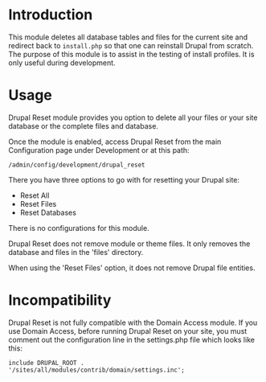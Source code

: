 # Introduction

This module deletes all database tables and files for the current site and
redirect back to `install.php` so that one can reinstall Drupal from scratch.
The purpose of this module is to assist in the testing of install profiles. It
is only useful during development.

# Usage

Drupal Reset module provides you option to delete all your files or your site
database or the complete files and database.

Once the module is enabled, access Drupal Reset from the main Configuration page
under Development or at this path:

`/admin/config/development/drupal_reset`

There you have three options to go with for resetting your Drupal site:
  - Reset All
  - Reset Files
  - Reset Databases

There is no configurations for this module.

Drupal Reset does not remove module or theme files. It only removes the database
and files in the 'files' directory.

When using the 'Reset Files' option, it does not remove Drupal file entities.

# Incompatibility

Drupal Reset is not fully compatible with the Domain Access module. If you use
Domain Access, before running Drupal Reset on your site, you must comment out
the configuration line in the settings.php file which looks like this:

`include DRUPAL_ROOT . '/sites/all/modules/contrib/domain/settings.inc';`
